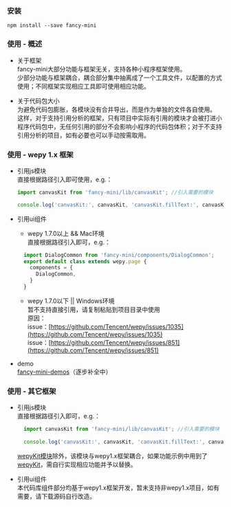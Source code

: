 ### 安装
`npm install --save fancy-mini`

### 使用 - 概述
- 关于框架  
  fancy-mini大部分功能与框架无关，支持各种小程序框架使用。  
  少部分功能与框架耦合，耦合部分集中抽离成了一个工具文件，以配置的方式使用；不同框架实现相应工具即可使用相应功能。  
  

- 关于代码包大小  
  为避免代码包膨胀，各模块没有合并导出，而是作为单独的文件各自使用。  
  这样，对于支持引用分析的框架，只有项目中实际有引用的模块才会被打进小程序代码包中，无任何引用的部分不会影响小程序的代码包体积；对于不支持引用分析的项目，如有必要也可以手动按需取用。   


### 使用 - wepy 1.x 框架
 

- 引用js模块  
	直接根据路径引入即可使用，e.g.：
	```js
	import canvasKit from 'fancy-mini/lib/canvasKit'; //引入需要的模块
	
	console.log('canvasKit:', canvasKit, 'canvasKit.fillText:', canvasKit.fillText); //使用该模块
	```
	

- 引用ui组件  
  - wepy 1.7.0以上 && Mac环境  
  直接根据路径引入即可，e.g.：
  ```js
    import DialogCommon from 'fancy-mini/components/DialogCommon';
    export default class extends wepy.page {
      components = {
        DialogCommon,
      }
    }
  ```
  - wepy 1.7.0以下 || Windows环境  
  暂不支持直接引用，请复制粘贴到项目目录中使用  
  原因：  
    issue：[https://github.com/Tencent/wepy/issues/1035](https://github.com/Tencent/wepy/issues/1035)  
    issue：[https://github.com/Tencent/wepy/issues/851](https://github.com/Tencent/wepy/issues/851)
    
- demo  
  [fancy-mini-demos](https://github.com/zhuanzhuanfe/fancy-mini-demos)（逐步补全中）

### 使用 - 其它框架
- 引用js模块  
  直接根据路径引入即可，e.g.：
  ```js
    import canvasKit from 'fancy-mini/lib/canvasKit'; //引入需要的模块
	
    console.log('canvasKit:', canvasKit, 'canvasKit.fillText:', canvasKit.fillText); //使用该模块
  ```  
  [wepyKit模块](./module-wepyKit.html)除外，该模块与wepy1.x框架耦合，如果功能示例中用到了[wepyKit](./module-wepyKit.html)，需自行实现相应功能并予以替换。  
    
  
- 引用ui组件  
  本代码库组件部分均基于wepy1.x框架开发，暂未支持非wepy1.x项目，如有需要，请下载源码自行改造。
   